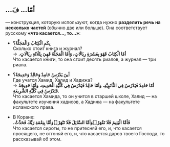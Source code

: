 ﻿

## ...أمّا... فَ

— конструкция, которую используют, когда нужно **разделить речь на несколько частей** (обычно две или больше). Она соответствует русскому **«что касается…, то…»**:

-   **بِكَمِ الْكِتَابُ وَالْمَجَلَّةُ؟**  
    Сколько стоит книга и журнал?  
    → **.أمّا الْكِتَابُ فَهُوَ بِعَشَرَةِ رِيَالَاتٍ، وَأمّا الْمَجَلَّةُ فَهِيَ بِثَلَاثَةِ رِيَالَاتٍ**  
    Что касается книги, то она стоит десять риалов, а журнал — три риала.
    
-   **أينَ يَدْرُسُ حَامِدٌ وَخَالِدٌ وَحَدِيجَةُ؟**  
    Где учатся Хамид, Халид и Хадижа?  
    → **أمّا حَامِدٌ فَيَدْرُسُ فِي الثَّانَوِيَّةِ، وَأمّا خَالِدٌ فَيَدْرُسُ فِي كُلِّيَّةِ الْحَدِيثِ، وَأمّا حَدِيجَةُ فَتَدْرُسُ فِي كُلِّيَّةِ الشَّرِيعَةِ.**  
    Что касается Хамида, то он учится в старшей школе, Халид — на факультете изучения хадисов, а Хадижа — на факультете исламского права.
    
-   В Коране:  
    **.فَأمَّا الْيَتِيمَ فَلَا تَقْهَرْ ۝ وَأمَّا السَّائِلَ فَلَا تَنْهَرْ ۝ وَأمَّا بِنِعْمَةِ رَبِّكَ فَحَدِّثْ**  
    Что касается сироты, то не притесняй его, и, что касается просящего, не отгоняй его, и, что касается даров твоего Господа, то рассказывай об этом.
   

